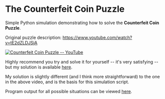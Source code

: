 # The Counterfeit Coin Puzzle

Simple Python simulation demonstrating how to solve the **Counterfeit Coin Puzzle**.

Original puzzle description: https://www.youtube.com/watch?v=tE2dZLDJSjA

[![Counterfeit Coin Puzzle -- YouTube](https://img.youtube.com/vi/tE2dZLDJSjA/0.jpg)](https://www.youtube.com/watch?v=tE2dZLDJSjA)

Highly recommend you try and solve it for yourself -- it's very satisfying -- but my solution is available [here](./solution/Counterfeit_coin_riddle_SOLUTION.pdf).

My solution is slightly different (and I think more straightforward) to the one in the above video, and is the basis for this simulation script.

Program output for all possible situations can be viewed [here](./solution/Full_solution_output.txt).
